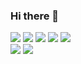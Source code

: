 ### Hi there 👋

<!--
**ssusa2/ssusa2** is a ✨ _special_ ✨ repository because its `README.md` (this file) appears on your GitHub profile.

Here are some ideas to get you started:

- 🔭 I’m currently working on ...
- 🌱 I’m currently learning ...
- 👯 I’m looking to collaborate on ...
- 🤔 I’m looking for help with ...
- 💬 Ask me about ...
- 📫 How to reach me: ...
- 😄 Pronouns: ...
- ⚡ Fun fact: ...
-->

<div>
<img src="https://img.shields.io/badge/React-61DAFB?style=flat-square&logo=react&logoColor=white"/>
<img src="https://img.shields.io/badge/MUI-007FFF?style=flat-square&logo=MUI&logoColor=white"/>
<img src="https://img.shields.io/badge/Prettier-F7B93E?style=flat-square&logo=Prettier&logoColor=white"/>
<img src="https://img.shields.io/badge/Create React App-09D3AC?style=flat-square&logo=Create React App&logoColor=white"/>
<img src="https://img.shields.io/badge/React Router-CA4245?style=flat-square&logo=React Router&logoColor=white"/>
</div>

<div>
<a href="https://ritzy-cylinder-292.notion.site/b3cb84d74189410393276796d5d0afed"><img src="https://img.shields.io/badge/SUIN-ffffff?style=flat-square&logo=notion&logoColor=black"/></a>
 <a href="https://agilejung.tistory.com"><img src="https://img.shields.io/badge/AgileJung-65DAFD?style=flat-square&logo=Blogger&logoColor=white"/></a> 
</div>
